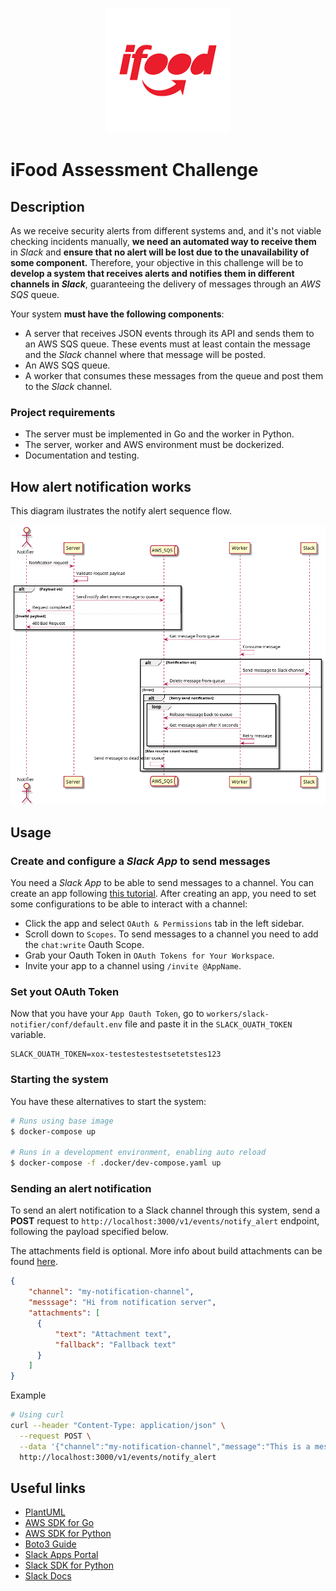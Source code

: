 <p align="center">
<img src="./assets/Ifood-logo.png" width="200">
</p>

# iFood Assessment Challenge

## Description

As we receive security alerts from different systems and, and it's not viable checking incidents manually, **we need an automated way to receive them** in *Slack* and **ensure that no alert will be lost due to the unavailability of some component.**
Therefore, your objective in this challenge will be to **develop a system that receives alerts and notifies them in different channels in *Slack***, guaranteeing the delivery of messages through an *AWS SQS* queue.

Your system **must have the following components**:
- A server that receives JSON events through its API and sends them to an AWS SQS queue. These events must at least contain the message and the *Slack* channel where that message will be posted.
- An AWS SQS queue.
- A worker that consumes these messages from the queue and post them to the *Slack* channel.

### Project requirements

- The server must be implemented in Go and the worker in Python.
- The server, worker and AWS environment must be dockerized.
- Documentation and testing.

## How alert notification works
  
This diagram ilustrates the notify alert sequence flow.
  
<img src="./assets/notify-alert-sequence.png"/>

## Usage

### Create and configure a *Slack App* to send messages

You need a *Slack App* to be able to send messages to a channel. You can create an app following [this tutorial](https://slack.com/help/articles/115005265703-Create-a-bot-for-your-workspace).
After creating an app, you need to set some configurations to be able to interact with a channel:

- Click the app and select `OAuth & Permissions` tab in the left sidebar.
- Scroll down to `Scopes`. To send messages to a channel you need to add the `chat:write` Oauth Scope.
- Grab your Oauth Token in `OAuth Tokens for Your Workspace`.
- Invite your app to a channel using `/invite @AppName`.

### Set yout OAuth Token

Now that you have your `App Oauth Token`, go to `workers/slack-notifier/conf/default.env` file and paste it in the `SLACK_OUATH_TOKEN` variable.

```
SLACK_OUATH_TOKEN=xox-testestestestsetetstes123
```

### Starting the system

You have these alternatives to start the system:

``` bash
# Runs using base image
$ docker-compose up

# Runs in a development environment, enabling auto reload
$ docker-compose -f .docker/dev-compose.yaml up

```

### Sending an alert notification

To send an alert notification to a Slack channel through this system, send a **POST** request to `http://localhost:3000/v1/events/notify_alert` endpoint, following the payload specified below. 

The attachments field is optional. More info about build attachments can be found [here](https://api.slack.com/messaging/composing/layouts#building-attachments).

``` JSON
{
    "channel": "my-notification-channel",
    "messsage": "Hi from notification server",
    "attachments": [
      {
          "text": "Attachment text",
          "fallback": "Fallback text"
      }
    ]
}
```

Example
``` bash
# Using curl
curl --header "Content-Type: application/json" \
  --request POST \
  --data '{"channel":"my-notification-channel","message":"This is a message"}' \
  http://localhost:3000/v1/events/notify_alert
```

## Useful links

- [PlantUML](https://plantuml.com/)
- [AWS SDK for Go](https://aws.github.io/aws-sdk-go-v2/docs/getting-started/)
- [AWS SDK for Python](https://boto3.amazonaws.com/v1/documentation/api/latest/index.html)
- [Boto3 Guide](https://boto3.amazonaws.com/v1/documentation/api/1.21.30/guide/sqs-examples.html)
- [Slack Apps Portal](https://api.slack.com/apps)
- [Slack SDK for Python](https://pypi.org/project/slack-sdk/#sending-a-message-to-slack)
- [Slack Docs](https://api.slack.com/#read_the_docs)